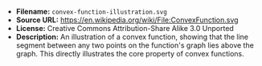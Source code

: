 - **Filename:** `convex-function-illustration.svg`
- **Source URL:** https://en.wikipedia.org/wiki/File:ConvexFunction.svg
- **License:** Creative Commons Attribution-Share Alike 3.0 Unported
- **Description:** An illustration of a convex function, showing that the line segment between any two points on the function's graph lies above the graph. This directly illustrates the core property of convex functions.
